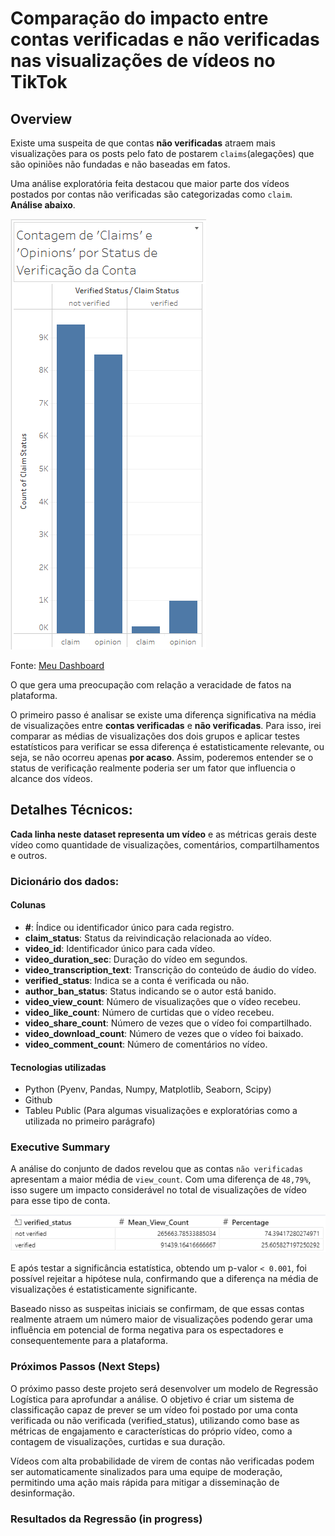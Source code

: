 # Comparação do impacto entre contas verificadas e não verificadas nas visualizações de vídeos no TikTok

## Overview

Existe uma suspeita de que contas **não verificadas** atraem mais visualizações para os posts pelo fato de postarem `claims`(alegações) que são opiniões não fundadas e não baseadas em fatos.

Uma análise exploratória feita destacou que maior parte dos vídeos postados por contas não verificadas são categorizadas como `claim`. **Análise abaixo**.


![Test](image-3.png)

Fonte: [Meu Dashboard](https://public.tableau.com/app/profile/bruno5659/viz/TikTokCapstoneProject-E_D_A/Story1#1)

O que gera uma preocupação com relação a veracidade de fatos na plataforma.

O primeiro passo é analisar se existe uma diferença significativa na média de visualizações entre **contas verificadas** e **não verificadas**. Para isso, irei comparar as médias de visualizações dos dois grupos e aplicar testes estatísticos para verificar se essa diferença é estatisticamente relevante, ou seja, se não ocorreu apenas **por acaso**. Assim, poderemos entender se o status de verificação realmente poderia ser um fator que influencia o alcance dos vídeos.

## Detalhes Técnicos:

**Cada linha neste dataset representa um vídeo** e as métricas gerais deste vídeo como quantidade de visualizações, comentários, compartilhamentos e outros.

### Dicionário dos dados:

#### Colunas

- **#**: Índice ou identificador único para cada registro.
- **claim_status**: Status da reivindicação relacionada ao vídeo.
- **video_id**: Identificador único para cada vídeo.
- **video_duration_sec**: Duração do vídeo em segundos.
- **video_transcription_text**: Transcrição do conteúdo de áudio do vídeo.
- **verified_status**: Indica se a conta é verificada ou não.
- **author_ban_status**: Status indicando se o autor está banido.
- **video_view_count**: Número de visualizações que o vídeo recebeu.
- **video_like_count**: Número de curtidas que o vídeo recebeu.
- **video_share_count**: Número de vezes que o vídeo foi compartilhado.
- **video_download_count**: Número de vezes que o vídeo foi baixado.
- **video_comment_count**: Número de comentários no vídeo.

#### Tecnologias utilizadas

* Python (Pyenv, Pandas, Numpy, Matplotlib, Seaborn, Scipy)
* Github
* Tableu Public (Para algumas visualizações e exploratórias como a utilizada no primeiro parágrafo)

### Executive Summary

A análise do conjunto de dados revelou que as contas `não verificadas` apresentam a maior média de `view_count`. Com uma diferença de `48,79%`, isso sugere um impacto considerável no total de visualizações de vídeo para esse tipo de conta.

![Testttt](image-1.png)

E após testar a significância estatística, obtendo um p-valor `< 0.001`, foi possível rejeitar a hipótese nula, confirmando que a diferença na média de visualizações é estatisticamente significante.

Baseado nisso as suspeitas iniciais se confirmam, de que essas contas realmente atraem um número maior de visualizações podendo gerar uma influência em potencial de forma negativa para os espectadores e consequentemente para a plataforma. 


### Próximos Passos (Next Steps)

O próximo passo deste projeto será desenvolver um modelo de Regressão Logística para aprofundar a análise. O objetivo é criar um sistema de classificação capaz de prever se um vídeo foi postado por uma conta verificada ou não verificada (verified_status), utilizando como base as métricas de engajamento e características do próprio vídeo, como a contagem de visualizações, curtidas e sua duração.

Vídeos com alta probabilidade de virem de contas não verificadas podem ser automaticamente sinalizados para uma equipe de moderação, permitindo uma ação mais rápida para mitigar a disseminação de desinformação.

### Resultados da Regressão (in progress)

